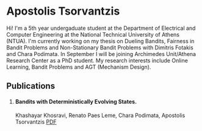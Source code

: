 # Apostolis Tsorvantzis
Hi! I'm a 5th year undergaduate student at the Department of Electrical and Computer Engineering at the National Technical University of Athens (NTUA). I'm currently working on my thesis on Dueling Bandits, Fairness in Bandit Problems and Non-Stationary Bandit Problems with Dimitris Fotakis and Chara Podimata. In September I will be joining Archimedes Unit/Athena Research Center as a PhD student.
My research interests include Online Learning, Bandit Problems and AGT (Mechanism Design). 



## Publications
1. #### Bandits with Deterministically Evolving States.
   Khashayar Khosravi, Renato Paes Leme, Chara Podimata, Apostolis Tsorvantzis
   [PDF](https://arxiv.org/pdf/2307.11655.pdf)
